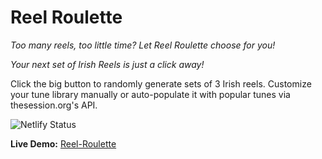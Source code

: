# Reel Roulette  
*Too many reels, too little time? Let Reel Roulette choose for you!*

*Your next set of Irish Reels is just a click away!* 

Click the big button to randomly generate sets of 3 Irish reels. Customize your tune library manually or auto-populate it with popular tunes via thesession.org's API.

![Netlify Status](https://api.netlify.com/api/v1/badges/03bc0ce0-48d2-4ff6-b1b2-1086a33f042a/deploy-status)

**Live Demo:** [Reel-Roulette](https://reel-roulette.netlify.app/)  